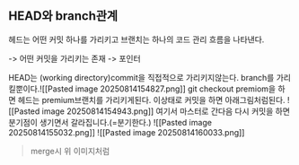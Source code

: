 ##  HEAD와 branch관계
헤드는 어떤 커밋 하나를 가리키고
브랜치는 하나의 코드 관리 흐름을 나타낸다.

-> 어떤 커밋을 가리키는 존재 -> 포인터

HEAD는 (working directory)commit을 직접적으로 가리키지않는다. branch를 가리킬뿐이다.![[Pasted image 20250814154827.png]]
git checkout premiom을 하면 헤드는 premium브랜치를 가리키게된다. 이상태로 커밋을 하면 아래그림처럼된다.
![[Pasted image 20250814154943.png]]
여기서 마스터로 간다음 다시 커밋을 하면 분기점이 생기면서 갈라집니다.(=분기한다.)
![[Pasted image 20250814155032.png]]
![[Pasted image 20250814160033.png]]
> merge시 위 이미지처럼 